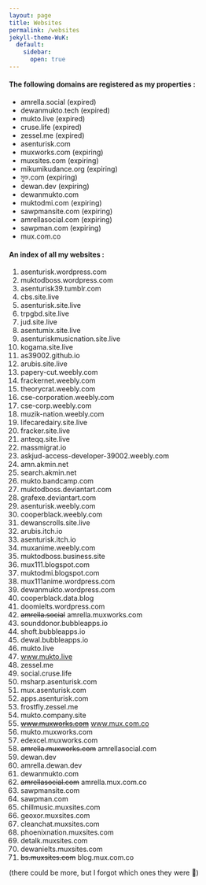 ```yaml
---
layout: page
title: Websites
permalink: /websites
jekyll-theme-WuK:
  default:
    sidebar:
      open: true
---
```


#### The following domains are registered as my properties :

- amrella.social (expired)
- dewanmukto.tech (expired)
- mukto.live (expired)
- cruse.life (expired)
- zessel.me (expired)
- asenturisk.com
- muxworks.com (expiring)
- muxsites.com (expiring)
- mikumikudance.org (expiring)
- মুক্ত.com (expiring)
- dewan.dev (expiring)
- dewanmukto.com
- muktodmi.com (expiring)
- sawpmansite.com (expiring)
- amrellasocial.com (expiring)
- sawpman.com (expiring)
- mux.com.co


#### An index of all my websites :


1.  asenturisk.wordpress.com
2.  muktodboss.wordpress.com
3.  asenturisk39.tumblr.com
4.  cbs.site.live
5.  asenturisk.site.live
6.  trpgbd.site.live
7.  jud.site.live
8.  asentumix.site.live
9.  asenturiskmusicnation.site.live
10. kogama.site.live
11. as39002.github.io
12. arubis.site.live
13. papery-cut.weebly.com
14. frackernet.weebly.com
15. theorycrat.weebly.com
16. cse-corporation.weebly.com
17. cse-corp.weebly.com
18. muzik-nation.weebly.com
19. lifecaredairy.site.live
20. fracker.site.live
21. anteqq.site.live
22. massmigrat.io
23. askjud-access-developer-39002.weebly.com
24. amn.akmin.net
25. search.akmin.net
26. mukto.bandcamp.com
27. muktodboss.deviantart.com
28. grafexe.deviantart.com
29. asenturisk.weebly.com
30. cooperblack.weebly.com
31. dewanscrolls.site.live
32. arubis.itch.io
33. asenturisk.itch.io
34. muxanime.weebly.com
35. muktodboss.business.site
36. mux111.blogspot.com
37. muktodmi.blogspot.com
38. mux111anime.wordpress.com
39. dewanmukto.wordpress.com
40. cooperblack.data.blog
41. doomielts.wordpress.com
42. ~~amrella.social~~ amrella.muxworks.com
43. sounddonor.bubbleapps.io
44. shoft.bubbleapps.io
45. dewal.bubbleapps.io
46. mukto.live
47. www.mukto.live
48. zessel.me
49. social.cruse.life
50. msharp.asenturisk.com
51. mux.asenturisk.com
52. apps.asenturisk.com
53. frostfly.zessel.me
54. mukto.company.site
55. ~~www.muxworks.com~~ www.mux.com.co
56. mukto.muxworks.com
57. edexcel.muxworks.com
58. ~~amrella.muxworks.com~~ amrellasocial.com
59. dewan.dev
60. amrella.dewan.dev
61. dewanmukto.com
62. ~~amrellasocial.com~~ amrella.mux.com.co
63. sawpmansite.com
64. sawpman.com
65. chillmusic.muxsites.com
66. geoxor.muxsites.com
67. cleanchat.muxsites.com
68. phoenixnation.muxsites.com
69. detalk.muxsites.com
70. dewanielts.muxsites.com
71. ~~bs.muxsites.com~~ blog.mux.com.co

(there could be more, but I forgot which ones they were 🥴)
